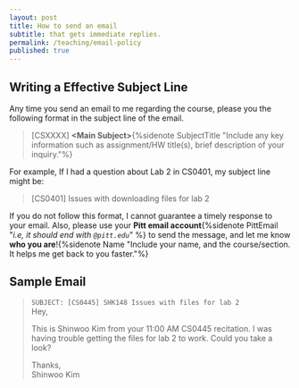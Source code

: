 ```yaml
---
layout: post
title: How to send an email
subtitle: that gets immediate replies.
permalink: /teaching/email-policy
published: true
---
```

## Writing a Effective Subject Line

Any time you send an email to me regarding the course, please you the following format in the subject line of the email.

> [CSXXXX] **<Main Subject\>**{%sidenote SubjectTitle "Include any key information such as assignment/HW title(s), brief description of your inquiry."%}

For example, If I had a question about Lab 2 in CS0401, my subject line might be:

> [CS0401] Issues with downloading files for lab 2

If you do not follow this format, I cannot guarantee a timely response to your email.
Also, please use your **Pitt email account**{%sidenote PittEmail "*i.e, it should end with `@pitt.edu`*" %} to send the message, and let me know **who you are**!{%sidenote Name "Include your name, and the course/section. It helps me get back to you faster."%}

## Sample Email

> `SUBJECT: [CS0445] SHK148 Issues with files for lab 2`  
> Hey,
>
> This is Shinwoo Kim from your 11:00 AM CS0445 recitation. I was having trouble getting the files for lab 2 to work. Could you take a look?
>
> Thanks,  
> Shinwoo Kim  

